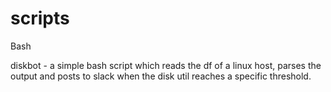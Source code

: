 # scripts
Bash 

diskbot - a simple bash script which reads the df of a linux host, parses the output and posts to slack when the disk util reaches a specific threshold.
